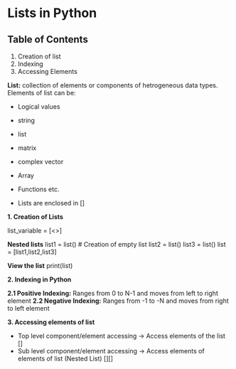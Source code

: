 # Lists in Python

## Table of Contents

1. Creation of list
2. Indexing
3. Accessing Elements

**List:** collection of elements or components of hetrogeneous data types.
Elements of list can be:
* Logical values
* string
* list
* matrix
* complex vector
* Array
* Functions etc.

* Lists are enclosed in [] 

**1. Creation of Lists**

list_variable = [<<comma separated list elements>>]

**Nested lists**
list1 = list() # Creation of empty list
list2 = list()
list3 = list()
list = [list1,list2,list3]

**View the list**
print(list)

**2. Indexing in Python**

**2.1 Positive Indexing:** Ranges from 0 to N-1 and moves from left to right element
**2.2 Negative Indexing:** Ranges from -1 to -N and moves from right to left element

**3. Accessing elements of list**

* Top level component/element accessing -> Access elements of the list []
* Sub level component/element accessing -> Access elements of elements of list (Nested List) [][]



